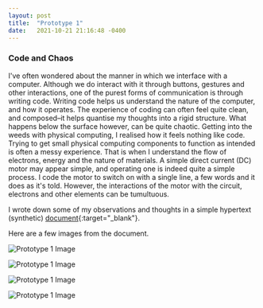 ```yaml
---
layout: post
title:  "Prototype 1"
date:   2021-10-21 21:16:48 -0400
---
```


### Code and Chaos

I've often wondered about the manner in which we interface with a computer. Although we do interact with it through buttons, gestures and other interactions, one of the purest forms of communication is through writing code. Writing code helps us understand the nature of the computer, and how it  operates. The experience of coding can often feel quite clean, and composed–it helps quantise my thoughts into a rigid structure. What happens below the surface however, can be quite chaotic. Getting into the weeds with physical computing, I realised how it feels nothing like code. Trying to get small physical computing components to function as intended is often a messy experience. That is when I understand the flow of electrons, energy and the nature of materials. A simple direct current (DC) motor may appear simple, and operating one is indeed quite a simple process. I code the motor to switch on with a single line, a few words and it does as it's told. However, the interactions of the motor with the circuit, electrons and other elements can be tumultuous. 

I wrote down some of my observations and thoughts in a simple hypertext (synthetic) [document](https://www.figma.com/proto/xpoac9D6iKab2Cnj9xL7BZ/ExNav-Ideation?node-id=0%3A1){:target="_blank"}.

Here are a few images from the document.

![Prototype 1 Image](/ts1/media/proto-1-1.png)
<br>

![Prototype 1 Image](/ts1/media/proto-1-2.png)
<br>

![Prototype 1 Image](/ts1/media/proto-1-3.png)
<br>

![Prototype 1 Image](/ts1/media/proto-1-4.png)
<br>

